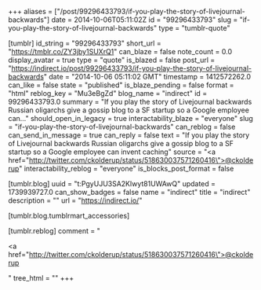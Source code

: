 +++
aliases = ["/post/99296433793/if-you-play-the-story-of-livejournal-backwards"]
date = 2014-10-06T05:11:02Z
id = "99296433793"
slug = "if-you-play-the-story-of-livejournal-backwards"
type = "tumblr-quote"

[tumblr]
id_string = "99296433793"
short_url = "https://tmblr.co/ZY3jby1SUXrQ1"
can_blaze = false
note_count = 0.0
display_avatar = true
type = "quote"
is_blazed = false
post_url = "https://indirect.io/post/99296433793/if-you-play-the-story-of-livejournal-backwards"
date = "2014-10-06 05:11:02 GMT"
timestamp = 1412572262.0
can_like = false
state = "published"
is_blaze_pending = false
format = "html"
reblog_key = "Mu3eBgZd"
blog_name = "indirect"
id = 99296433793.0
summary = "If you play the story of Livejournal backwards Russian oligarchs give a gossip blog to a SF startup so a Google employee can..."
should_open_in_legacy = true
interactability_blaze = "everyone"
slug = "if-you-play-the-story-of-livejournal-backwards"
can_reblog = false
can_send_in_message = true
can_reply = false
text = "If you play the story of Livejournal backwards Russian oligarchs give a gossip blog to a SF startup so a Google employee can invent caching"
source = "<a href=\"http://twitter.com/ckolderup/status/518630037571260416\">@ckolderup</a>"
interactability_reblog = "everyone"
is_blocks_post_format = false

[tumblr.blog]
uuid = "t:PgyUJU3SA2Klwyt81UWAwQ"
updated = 1739939727.0
can_show_badges = false
name = "indirect"
title = "indirect"
description = ""
url = "https://indirect.io/"

[tumblr.blog.tumblrmart_accessories]

[tumblr.reblog]
comment = "<p><a href=\"http://twitter.com/ckolderup/status/518630037571260416\">@ckolderup</a></p>"
tree_html = ""
+++
